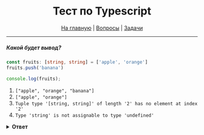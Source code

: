 <div align="center">

<h1>Тест по Typescript</h1>

<a href="https://github.com/dollaween/javascript-tests">На главную</a> | <a href="https://github.com/dollaween/javascript-questions">Вопросы</a> | <a href="https://github.com/dollaween/javascript-tasks">Задачи</a>

</div>

---

##### Какой будет вывод?

```typescript
const fruits: [string, string] = ['apple', 'orange']
fruits.push('banana')

console.log(fruits);
```

1. `["apple", "orange", "banana"]`
2. `["apple", "orange"]`
3. `Tuple type '[string, string]' of length '2' has no element at index '2'`
4. `Type 'string' is not assignable to type 'undefined'`

<details><summary><b>Ответ</b></summary>
<p>

**Ответ: 1**

Тип `Tuple` может быть расширен путем использования метода `push`.

Чтобы запретить подобное, нужно добавить параметр `readonly`:
```typescript
const fruits: readonly [string, string] = ['apple', 'orange']
```

</p>
</details>
